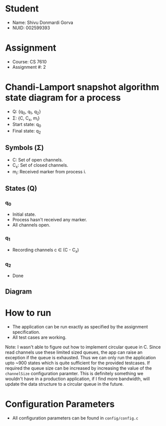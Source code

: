 # Student

- Name: Shivu Donmardi Gorva
- NUID: 002599393

# Assignment

- Course: CS 7610
- Assignment #: 2

# Chandi-Lamport snapshot algorithm state diagram for a process

- Q: {q<sub>0</sub>, q<sub>1</sub>, q<sub>2</sub>} 
- Σ: {C, C<sub>x</sub>, m<sub>i</sub>}
- Start state: q<sub>0</sub>
- Final state: q<sub>2</sub>

## Symbols (Σ)

- C: Set of open channels.
- C<sub>x</sub>: Set of closed channels.
- m<sub>i</sub>: Received marker from process i.

## States (Q)

### q<sub>0</sub>
- Initial state.
- Process hasn't received any marker.
- All channels open.

### q<sub>1</sub>
- Recording channels c ∈ (C - C<sub>x</sub>)

### q<sub>2</sub>
- Done

## Diagram




# How to run

- The application can be run exactly as specified by the assignment specification.
- All test cases are working.

Note: I wasn't able to figure out how to implement circular queue in C. Since read channels use these limited sized queues, the app can raise an exception if the queue is exhausted. Thus we can only run the application upto ~900 states which is quite sufficient for the provided testcases. If required the queue size can be increased by increasing the value of the `channelSize` configuration paramter. This is definitely something we wouldn't have in a production application, if I find more bandwidth, will update the data structure to a circular queue in the future.

# Configuration Parameters

- All configuration parameters can be found in `config/config.c`
